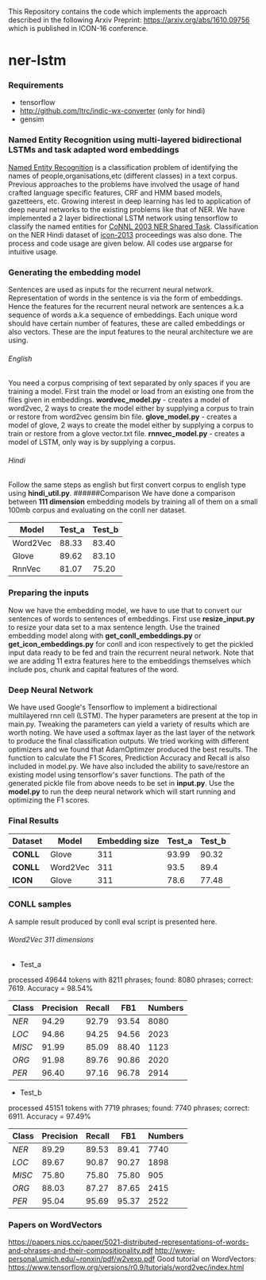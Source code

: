 This Repository contains the code which implements the approach described in the following Arxiv Preprint: https://arxiv.org/abs/1610.09756
which is published in ICON-16 conference.

# ner-lstm

### Requirements

* tensorflow
* http://github.com/ltrc/indic-wx-converter (only for hindi)
* gensim 

### Named Entity Recognition using multi-layered bidirectional LSTMs and task adapted word embeddings

[Named Entity Recognition](https://en.wikipedia.org/wiki/Named-entity_recognition) is a classification problem of identifying the names of people,organisations,etc (different classes) in a text corpus. 
Previous approaches to the problems have involved the usage of hand crafted language specific features, CRF and HMM based models, gazetteers, etc. Growing interest in deep learning has led to application of deep neural networks to the existing problems like that of NER. 
We have implemented a 2 layer bidirectional LSTM network using tensorflow to classify the named entities for [CoNNL 2003 NER Shared Task](http://www.cnts.ua.ac.be/conll2003/ner/). 
Classification on the NER Hindi dataset of [icon-2013](http://ltrc.iiit.ac.in/icon/2013/) proceedings was also done.
The process and code usage are given below. All codes use argparse for intuitive usage.

### Generating the embedding model

Sentences are used as inputs for the recurrent neural network.
Representation of words in the sentence is via the form of embeddings.
Hence the features for the recurrent neural network are sentences a.k.a sequence of words a.k.a sequence of embeddings.
Each unique word should have certain number of features, these are called embeddings or also vectors. These are the input features to the neural architecture we are using.

###### English

You need a corpus comprising of text separated by only spaces if you are training a model.
First train the model or load from an existing one from the files given in embeddings.
**wordvec_model.py** - creates a model of word2vec, 2 ways to create the model either by supplying a corpus to train or restore from word2vec gensim bin file.
**glove_model.py** - creates a model of glove, 2 ways to create the model either by supplying a corpus to train or restore from a glove vector.txt file.
**rnnvec_model.py** - creates a model of LSTM, only way is by supplying a corpus.

###### Hindi
Follow the same steps as english but first convert corpus to english type using **hindi_util.py**.
######Comparison
We have done a comparison between **111 dimension** embedding models by training all of them on a small 100mb corpus and evaluating on the conll ner dataset.

Model | Test_a | Test_b
--- | --- | ---
Word2Vec | 88.33 | 83.40
Glove | 89.62 | 83.10
RnnVec | 81.07 | 75.20

### Preparing the inputs

Now we have the embedding model, we have to use that to convert our sentences of words to sentences of embeddings.
First use **resize_input.py** to resize your data set to a max sentence length.
Use the trained embedding model along with **get_conll_embeddings.py** or **get_icon_embeddings.py** for conll and icon respectively to get the pickled input data ready to be fed and train the recurrent neural network.
Note that we are adding 11 extra features here to the embeddings themselves which include pos, chunk and capital features of the word.

### Deep Neural Network
We have used Google's Tensorflow to implement a bidirectional multilayered rnn cell (LSTM). The hyper parameters are present at the top in main.py. Tweaking the parameters can yield a variety of results which are worth noting.
We have used a softmax layer as the last layer of the network to produce the final classification outputs. We tried working with different optimizers and we found that AdamOptimzer produced the best results.
The function to calculate the F1 Scores, Prediction Accuracy and Recall is also included in model.py. We have also included the ability to save/restore an existing model using tensorflow's saver functions.
The path of the generated pickle file from above needs to be set in **input.py**.
Use the **model.py** to run the deep neural network which will start running and optimizing the F1 scores.

### Final Results

Dataset | Model | Embedding size | Test_a | Test_b
--- | --- | --- | --- | ---
**CONLL** | Glove | 311 | 93.99 | 90.32
**CONLL** | Word2Vec | 311 | 93.5 | 89.4
**ICON** | Glove | 311 | 78.6 | 77.48 

### CONLL samples

A sample result produced by conll eval script is presented here.

###### Word2Vec 311 dimensions

* Test_a

processed 49644 tokens with 8211 phrases; found: 8080 phrases; correct: 7619.
Accuracy = 98.54%

Class | Precision | Recall | FB1 | Numbers
--- | --- | --- | --- | ---
*NER* | 94.29 | 92.79 | 93.54 | 8080
*LOC* | 94.86 | 94.25 | 94.56 | 2023
*MISC* | 91.99 | 85.09 | 88.40 | 1123
*ORG* | 91.98 | 89.76 | 90.86 | 2020
*PER* | 96.40 | 97.16 | 96.78 | 2914

* Test_b

processed 45151 tokens with 7719 phrases; found: 7740 phrases; correct: 6911.
Accuracy = 97.49%

Class | Precision | Recall | FB1 | Numbers
--- | --- | --- | --- | ---
*NER* | 89.29 | 89.53 | 89.41 | 7740
*LOC* | 89.67 | 90.87 | 90.27 | 1898
*MISC* | 75.80 | 75.80 | 75.80 | 905
*ORG* | 88.03 | 87.27 | 87.65 | 2415
*PER* | 95.04 | 95.69 | 95.37 | 2522

### Papers on WordVectors

https://papers.nips.cc/paper/5021-distributed-representations-of-words-and-phrases-and-their-compositionality.pdf
http://www-personal.umich.edu/~ronxin/pdf/w2vexp.pdf
Good tutorial on WordVectors: https://www.tensorflow.org/versions/r0.9/tutorials/word2vec/index.html
